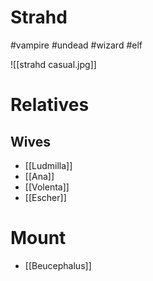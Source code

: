 # Strahd
#vampire #undead #wizard #elf 

![[strahd casual.jpg]]
# Relatives
## Wives
- [[Ludmilla]]
- [[Ana]]
- [[Volenta]]
- [[Escher]]
# Mount
- [[Beucephalus]]